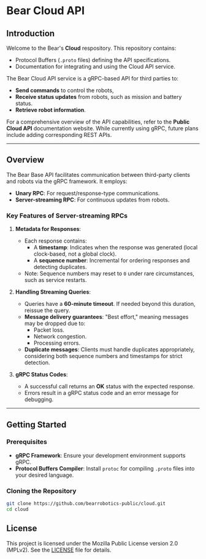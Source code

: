 # Bear Cloud API

## Introduction
Welcome to the Bear's **Cloud** respository. This repository contains:
- Protocol Buffers (`.proto` files) defining the API specifications.
- Documentation for integrating and using the Cloud API service. 

The Bear Cloud API service is a gRPC-based API for third parties to:
- **Send commands** to control the robots,
- **Receive status updates** from robots, such as mission and battery status. 
- **Retrieve robot information**.

For a comprehensive overview of the API capabilities, refer to the **Public Cloud API** documentation website. While currently using gRPC, future plans include adding corresponding REST APIs.

---

## Overview
The Bear Base API facilitates communication between third-party clients and robots via the gRPC framework. It employs:
- **Unary RPC**: For request/response-type communications.
- **Server-streaming RPC**: For continuous updates from robots.

### Key Features of Server-streaming RPCs
1. **Metadata for Responses**:
   - Each response contains:
     - A **timestamp**: Indicates when the response was generated (local clock-based, not a global clock).
     - A **sequence number**: Incremental for ordering responses and detecting duplicates.
   - Note: Sequence numbers may reset to `0` under rare circumstances, such as service restarts.

2. **Handling Streaming Queries**:
   - Queries have a **60-minute timeout**. If needed beyond this duration, reissue the query.
   - **Message delivery guarantees**: "Best effort," meaning messages may be dropped due to:
     - Packet loss.
     - Network congestion.
     - Processing errors.
   - **Duplicate messages**: Clients must handle duplicates appropriately, considering both sequence numbers and timestamps for strict detection.

3. **gRPC Status Codes**:
   - A successful call returns an **OK** status with the expected response.
   - Errors result in a gRPC status code and an error message for debugging.

---

## Getting Started
### Prerequisites
- **gRPC Framework**: Ensure your development environment supports gRPC.
- **Protocol Buffers Compiler**: Install `protoc` for compiling `.proto` files into your desired language.

### Cloning the Repository
```bash
git clone https://github.com/bearrobotics-public/cloud.git
cd cloud
```

## License

This project is licensed under the Mozilla Public License version 2.0 (MPLv2). See the [LICENSE](./LICENSE) file for details.